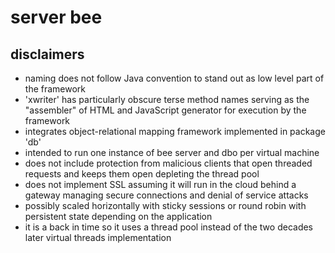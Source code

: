 # server bee

## disclaimers
* naming does not follow Java convention to stand out as low level part of the framework
* 'xwriter' has particularly obscure terse method names serving as the "assembler" of HTML and JavaScript generator for execution by the framework
* integrates object-relational mapping framework implemented in package 'db'
* intended to run one instance of bee server and dbo per virtual machine
* does not include protection from malicious clients that open threaded requests and keeps them open depleting the thread pool
* does not implement SSL assuming it will run in the cloud behind a gateway managing secure connections and denial of service attacks
* possibly scaled horizontally with sticky sessions or round robin with persistent state depending on the application
* it is a back in time so it uses a thread pool instead of the two decades later virtual threads implementation
